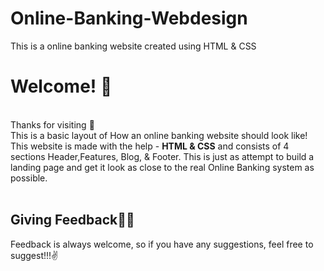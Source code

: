 # Online-Banking-Webdesign
This is a online banking website created using HTML &amp; CSS

<h1>Welcome! 👋</h1><br/>
Thanks for visiting 🤩<br/>
This is a basic layout of How an online banking website should look like!<br/>
This website is made with the help - <b>HTML & CSS</b> and consists of 4 sections Header,Features, Blog, & Footer.
This is just as attempt to build a landing page and get it look as close to the real Online Banking system as possible.<br/><br/>
<h2>Giving Feedback🤜🤛</h2>
Feedback is always welcome, so if you have any suggestions, feel free to suggest!!!✌
